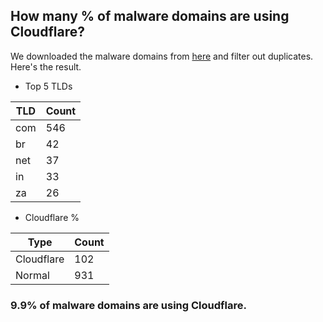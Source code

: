 ## How many % of malware domains are using Cloudflare?


We downloaded the malware domains from [here](https://urlhaus.abuse.ch) and filter out duplicates.
Here's the result.


[//]: # (start replacement)


- Top 5 TLDs

| TLD | Count |
| --- | --- |
| com | 546 |
| br | 42 |
| net | 37 |
| in | 33 |
| za | 26 |


- Cloudflare %

| Type | Count |
| --- | --- |
| Cloudflare | 102 |
| Normal | 931 |


### 9.9% of malware domains are using Cloudflare.